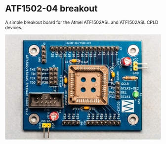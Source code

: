 # ATF1502-04 breakout

A simple breakout board for the Atmel ATF1502ASL and ATF1502ASL CPLD devices.

![ATF1502-04 breakout](ATF1502-04-breakout.jpg)
